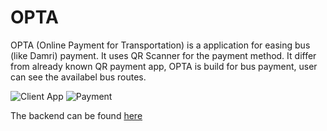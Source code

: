 # OPTA

OPTA (Online Payment for Transportation) is a application for easing bus (like Damri) payment.
It uses QR Scanner for the payment method. It differ from already known QR payment app, OPTA is build for bus payment, user can see the availabel bus routes. 

![Client App](https://raw.githubusercontent.com/miun173/photos/master/opta-app/opta-penumpang.gif)
![Payment](https://raw.githubusercontent.com/miun173/photos/master/opta-app/opta-bayar-bus.gif)

The backend can be found [here](https://github.com/IbnuAhsani/OPTA-Backend) 